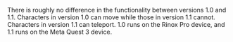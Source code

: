 There is roughly no difference in the functionality between versions 1.0 and 1.1. Characters in version 1.0 can move while those in version 1.1 cannot. Characters in version 1.1 can teleport. 1.0 runs on the Rinox Pro device, and 1.1 runs on the Meta Quest 3 device.